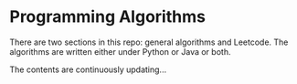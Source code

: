 # Programming Algorithms

There are two sections in this repo: general algorithms and Leetcode. The algorithms are written either under Python or Java or both.

The contents are continuously updating...

